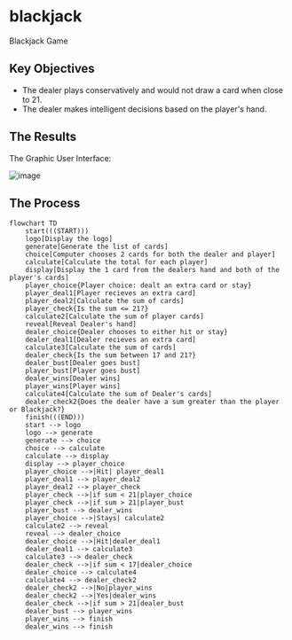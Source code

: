 # blackjack
Blackjack Game 

## Key Objectives
- The dealer plays conservatively and would not draw a card when close to 21.   
- The dealer makes intelligent decisions based on the player's hand. 


## The Results



The Graphic User Interface:


![image](https://github.com/frantzalexander/blackjack/assets/128331579/e29b2424-cf0d-4d8e-af5a-a492f9c01cbf)

## The Process
```mermaid
flowchart TD
    start(((START)))
    logo[Display the logo]
    generate[Generate the list of cards]
    choice[Computer chooses 2 cards for both the dealer and player]
    calculate[Calculate the total for each player]
    display[Display the 1 card from the dealers hand and both of the player's cards]
    player_choice{Player choice: dealt an extra card or stay}
    player_deal1[Player recieves an extra card]
    player_deal2[Calculate the sum of cards]
    player_check{Is the sum <= 21?}
    calculate2[Calculate the sum of player cards]
    reveal[Reveal Dealer's hand]
    dealer_choice{Dealer chooses to either hit or stay}
    dealer_deal1[Dealer recieves an extra card]
    calculate3[Calculate the sum of cards]
    dealer_check{Is the sum between 17 and 21?}
    dealer_bust[Dealer goes bust]
    player_bust[Player goes bust]
    dealer_wins[Dealer wins]
    player_wins[Player wins]
    calculate4[Calculate the sum of Dealer's cards]
    dealer_check2{Does the dealer have a sum greater than the player or Blackjack?}
    finish(((END)))
    start --> logo
    logo --> generate
    generate --> choice
    choice --> calculate
    calculate --> display
    display --> player_choice
    player_choice -->|Hit| player_deal1
    player_deal1 --> player_deal2
    player_deal2 --> player_check
    player_check -->|if sum < 21|player_choice
    player_check -->|if sum > 21|player_bust
    player_bust --> dealer_wins
    player_choice -->|Stays| calculate2
    calculate2 --> reveal
    reveal --> dealer_choice
    dealer_choice -->|Hit|dealer_deal1
    dealer_deal1 --> calculate3
    calculate3 --> dealer_check
    dealer_check -->|if sum < 17|dealer_choice
    dealer_choice --> calculate4
    calculate4 --> dealer_check2
    dealer_check2 -->|No|player_wins
    dealer_check2 -->|Yes|dealer_wins
    dealer_check -->|if sum > 21|dealer_bust
    dealer_bust --> player_wins
    player_wins --> finish
    dealer_wins --> finish
```
